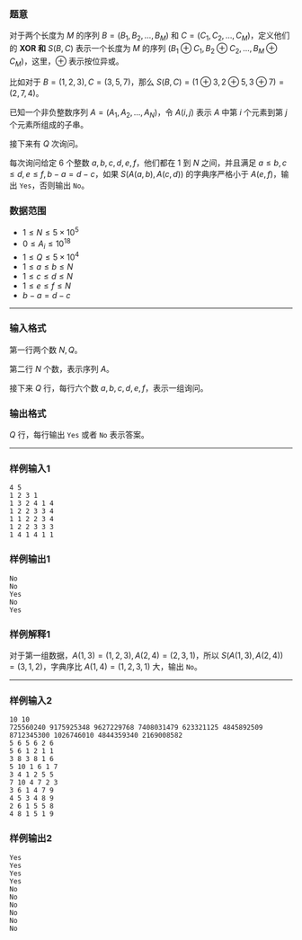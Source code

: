 ### 题意 

对于两个长度为 $M$ 的序列 $B=(B_1,B_2,...,B_M)$ 和 $C=(C_1,C_2,...,C_M)$，定义他们的 **XOR 和** $S(B,C)$ 表示一个长度为 $M$ 的序列 $(B_1 \oplus C_1,B_2 \oplus C_2,...,B_M \oplus C_M)$，这里，$\oplus$ 表示按位异或。

比如对于 $B=(1,2,3),C=(3,5,7)$，那么 $S(B,C)=(1\oplus 3,2\oplus 5,3\oplus 7)=(2,7,4)$。

已知一个非负整数序列 $A=(A_1,A_2,...,A_N)$，令 $A(i,j)$ 表示 $A$ 中第 $i$ 个元素到第 $j$ 个元素所组成的子串。

接下来有 $Q$ 次询问。

每次询问给定 $6$ 个整数 $a,b,c,d,e,f$，他们都在 $1$ 到 $N$ 之间，并且满足 $a\le b,c\le d,e\le f,b-a=d-c$，如果 $S(A(a,b),A(c,d))$ 的字典序严格小于 $A(e,f)$，输出 `Yes`，否则输出 `No`。

### 数据范围

- $1\le N\le 5\times 10^5$
- $0\le A_i\le 10^{18}$
- $1\le Q\le 5\times 10^4$
- $1\le a\le b\le N$
- $1\le c\le d\le N$
- $1\le e\le f\le N$
- $b-a=d-c$


---

### 输入格式

第一行两个数 $N,Q$。

第二行 $N$ 个数，表示序列 $A$。

接下来 $Q$ 行，每行六个数 $a,b,c,d,e,f$，表示一组询问。

### 输出格式

$Q$ 行，每行输出 `Yes` 或者 `No` 表示答案。

---

### 样例输入1

```
4 5
1 2 3 1
1 3 2 4 1 4
1 2 2 3 3 4
1 1 2 2 3 4
1 2 2 3 3 3
1 4 1 4 1 1
```

### 样例输出1

```
No
No
Yes
No
Yes
```

### 样例解释1

对于第一组数据，$A(1,3)=(1,2,3),A(2,4)=(2,3,1)$，所以 $S(A(1,3),A(2,4))=(3,1,2)$，字典序比 $A(1,4)=(1,2,3,1)$ 大，输出 `No`。

---

### 样例输入2

```
10 10
725560240 9175925348 9627229768 7408031479 623321125 4845892509 8712345300 1026746010 4844359340 2169008582
5 6 5 6 2 6
5 6 1 2 1 1
3 8 3 8 1 6
5 10 1 6 1 7
3 4 1 2 5 5
7 10 4 7 2 3
3 6 1 4 7 9
4 5 3 4 8 9
2 6 1 5 5 8
4 8 1 5 1 9
```

### 样例输出2

```
Yes
Yes
Yes
Yes
No
No
No
No
No
No
```